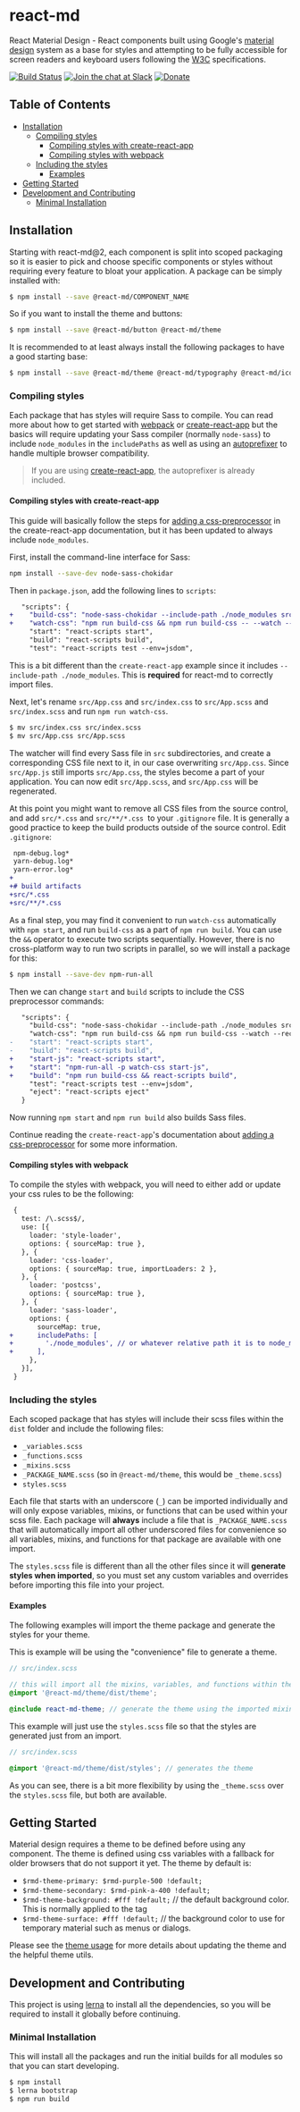 # react-md
React Material Design - React components built using Google's [material design](https://material.io/) system as a base for styles
and attempting to be fully accessible for screen readers and keyboard users following the [W3C](https://www.w3.org/) specifications.

[![Build Status](https://travis-ci.org/mlaursen/react-md.svg?branch=master)](https://travis-ci.org/mlaursen/react-md)
[![Join the chat at Slack](https://react-md.herokuapp.com/badge.svg)](https://react-md.herokuapp.com) [![Donate](https://img.shields.io/badge/donate-paypal-blue.svg?style=flat-square)](https://paypal.me/mlaursen03)

<!-- TOC_START -->
## Table of Contents
- [Installation](#installation)
  * [Compiling styles](#compiling-styles)
    + [Compiling styles with create-react-app](#compiling-styles-with-create-react-app)
    + [Compiling styles with webpack](#compiling-styles-with-webpack)
  * [Including the styles](#including-the-styles)
    + [Examples](#examples)
- [Getting Started](#getting-started)
- [Development and Contributing](#development-and-contributing)
  * [Minimal Installation](#minimal-installation)
<!-- TOC_END -->


## Installation
Starting with react-md@2, each component is split into scoped packaging so it is easier to pick and choose specific components or styles
without requiring every feature to bloat your application. A package can be simply installed with:

```sh
$ npm install --save @react-md/COMPONENT_NAME
```

So if you want to install the theme and buttons:

```sh
$ npm install --save @react-md/button @react-md/theme
```

It is recommended to at least always install the following packages to have a good starting base:

```sh
$ npm install --save @react-md/theme @react-md/typography @react-md/icon
```

### Compiling styles
Each package that has styles will require Sass to compile. You can read more about how to get started with [webpack](#compiling-styles-with-webpack) or [create-react-app](#compiling-styles-with-cra) but the basics will
require updating your Sass compiler (normally `node-sass`) to include `node_modules` in the `includePaths` as well as using an [autoprefixer](https://github.com/postcss/autoprefixer) to handle multiple browser compatibility.

> If you are using [create-react-app](https://github.com/facebook/create-react-app), the autoprefixer is already included.

#### Compiling styles with create-react-app
This guide will basically follow the steps for [adding a css-preprocessor](#adding-a-css-preprocessor-sass-less-etc) in the create-react-app documentation, but it has been updated to always include `node_modules`.

First, install the command-line interface for Sass:

```sh
npm install --save-dev node-sass-chokidar
```

Then in `package.json`, add the following lines to `scripts`:

```diff
   "scripts": {
+    "build-css": "node-sass-chokidar --include-path ./node_modules src/ -o src/",
+    "watch-css": "npm run build-css && npm run build-css -- --watch --recursive",
     "start": "react-scripts start",
     "build": "react-scripts build",
     "test": "react-scripts test --env=jsdom",
```

This is a bit different than the `create-react-app` example since it includes `--include-path ./node_modules`. This is **required** for react-md to correctly import files.

Next, let's rename `src/App.css` and `src/index.css` to `src/App.scss` and `src/index.scss` and run `npm run watch-css`.

```sh
$ mv src/index.css src/index.scss
$ mv src/App.css src/App.scss
```

The watcher will find every Sass file in `src` subdirectories, and create a corresponding CSS file next to it, in our case
overwriting `src/App.css`. Since `src/App.js` still imports `src/App.css`, the styles become a part of your application.
You can now edit `src/App.scss`, and `src/App.css` will be regenerated.

At this point you might want to remove all CSS files from the source control, and add `src/*.css` and  `src/**/*.css `to your
`.gitignore` file.  It is generally a good practice to keep the build products outside of the source control. Edit `.gitignore`:

```diff
 npm-debug.log*
 yarn-debug.log*
 yarn-error.log*
+
+# build artifacts
+src/*.css
+src/**/*.css
```

As a final step, you may find it convenient to run `watch-css` automatically with `npm start`, and run `build-css` as a part of
`npm run build`. You can use the `&&` operator to execute two scripts sequentially. However, there is no cross-platform way to
run two scripts in parallel, so we will install a package for this:

```sh
$ npm install --save-dev npm-run-all
```

Then we can change `start` and `build` scripts to include the CSS preprocessor commands:

```diff
   "scripts": {
     "build-css": "node-sass-chokidar --include-path ./node_modules src/ -o src/",
     "watch-css": "npm run build-css && npm run build-css --watch --recursive",
-    "start": "react-scripts start",
-    "build": "react-scripts build",
+    "start-js": "react-scripts start",
+    "start": "npm-run-all -p watch-css start-js",
+    "build": "npm run build-css && react-scripts build",
     "test": "react-scripts test --env=jsdom",
     "eject": "react-scripts eject"
   }
```

Now running `npm start` and `npm run build` also builds Sass files.

Continue reading the `create-react-app`'s documentation about [adding a css-preprocessor](#adding-a-css-preprocessor-sass-less-etc) for some more information.

#### Compiling styles with webpack
To compile the styles with webpack, you will need to either add or update your css rules to be the following:

```diff
 {
   test: /\.scss$/,
   use: [{
     loader: 'style-loader',
     options: { sourceMap: true },
   }, {
     loader: 'css-loader',
     options: { sourceMap: true, importLoaders: 2 },
   }, {
     loader: 'postcss',
     options: { sourceMap: true },
   }, {
     loader: 'sass-loader',
     options: {
       sourceMap: true,
+      includePaths: [
+        './node_modules', // or whatever relative path it is to node_modules
+      ],
     },
   }],
 }
```

### Including the styles
Each scoped package that has styles will include their scss files within the `dist` folder and include the following files:
- `_variables.scss`
- `_functions.scss`
- `_mixins.scss`
- `_PACKAGE_NAME.scss` (so in `@react-md/theme`, this would be `_theme.scss`)
- `styles.scss`

Each file that starts with an underscore (`_`) can be imported individually and will only expose variables, mixins, or functions that can be used
within your scss file. Each package will **always** include a file that is `_PACKAGE_NAME.scss` that will automatically import all other underscored
files for convenience so all variables, mixins, and functions for that package are available with one import.

The `styles.scss` file is different than all the other files since it will **generate styles when imported**, so you must set any custom variables and
overrides before importing this file into your project.

#### Examples
The following examples will import the theme package and generate the styles for your theme.

This is example will be using the "convenience" file to generate a theme.

```scss
// src/index.scss

// this will import all the mixins, variables, and functions within the theme package so you can use them
@import '@react-md/theme/dist/theme';

@include react-md-theme; // generate the theme using the imported mixin.
```


This example will just use the `styles.scss` file so that the styles are generated just from an import.

```scss
// src/index.scss

@import '@react-md/theme/dist/styles'; // generates the theme
```

As you can see, there is a bit more flexibility by using the `_theme.scss` over the `styles.scss` file, but both are available.

## Getting Started
Material design requires a theme to be defined before using any component. The theme is defined using css variables with a fallback for older browsers that
do not support it yet.  The theme by default is:
- `$rmd-theme-primary: $rmd-purple-500 !default;`
- `$rmd-theme-secondary: $rmd-pink-a-400 !default;`
- `$rmd-theme-background: #fff !default;` // the default background color. This is normally applied to the <html> tag
- `$rmd-theme-surface: #fff !default;` // the background color to use for temporary material such as menus or dialogs.

Please see the [theme usage](packages/theme/README.md#usage) for more details about updating the theme and the helpful theme
utils.

## Development and Contributing
This project is using [lerna](https://github.com/lerna/lerna) to install all the dependencies, so you will be required to install it globally before continuing.

### Minimal Installation
This will install all the packages and run the initial builds for all modules so that you can start developing.

```sh
$ npm install
$ lerna bootstrap
$ npm run build
```
